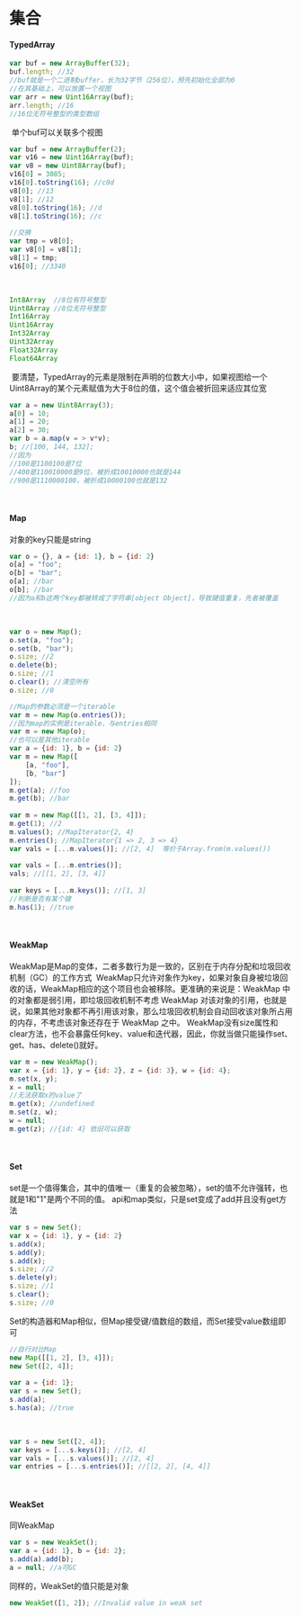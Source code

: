 # 集合

#### TypedArray
```js
var buf = new ArrayBuffer(32);
buf.length; //32
//buf就是一个二进制buffer，长为32字节（256位），预先初始化全部为0
//在其基础上，可以放置一个视图
var arr = new Uint16Array(buf);
arr.length; //16
//16位无符号整型的类型数组
```
﻿
单个buf可以关联多个视图
```js
var buf = new ArrayBuffer(2);
var v16 = new Uint16Array(buf);
var v8 = new Uint8Array(buf);
v16[0] = 3085;
v16[0].toString(16); //c0d
v8[0]; //13
v8[1]; //12
v8[0].toString(16); //d
v8[1].toString(16); //c
﻿
//交换
var tmp = v8[0];
var v8[0] = v8[1];
v8[1] = tmp;
v16[0]; //3340
```
﻿
```js
Int8Array  //8位有符号整型
Uint8Array //8位无符号整型
Int16Array
Uint16Array
Int32Array
Uint32Array
Float32Array
Float64Array
```
﻿
要清楚，TypedArray的元素是限制在声明的位数大小中，如果视图给一个Uint8Array的某个元素赋值为大于8位的值，这个值会被折回来适应其位宽
```js
var a = new Uint8Array(3);
a[0] = 10;
a[1] = 20;
a[2] = 30;
var b = a.map(v = > v*v);
b; //[100, 144, 132];
//因为
//100是1100100是7位
//400是110010000是9位，被折成10010000也就是144
//900是1110000100，被折成10000100也就是132
```
﻿
#### Map
对象的key只能是string
```js
var o = {}, a = {id: 1}, b = {id: 2}
o[a] = "foo";
o[b] = "bar";
o[a]; //bar
o[b]; //bar
//因为a和b这两个key都被转成了字符串[object Object]，导致键值重复，先者被覆盖
```
﻿
```js
var o = new Map();
o.set(a, "foo");
o.set(b, "bar");
o.size; //2
o.delete(b);
o.size; //1
o.clear(); //清空所有
o.size; //0
```
```js
//Map的参数必须是一个iterable
var m = new Map(o.entries());
//因为map的实例是iterable，与entries相同
var m = new Map(o);
//也可以是其他iterable
var a = {id: 1}, b = {id: 2}
var m = new Map([
    [a, "foo"],
    [b, "bar"]
]);
m.get(a); //foo
m.get(b); //bar
﻿
var m = new Map([[1, 2], [3, 4]]);
m.get(1); //2
m.values(); //MapIterator{2, 4}
m.entries(); //MapIterator{1 => 2, 3 => 4}
var vals = [...m.values()]; //[2, 4]  等价于Array.from(m.values())
﻿
var vals = [...m.entries()];
vals; //[[1, 2], [3, 4]]
﻿
var keys = [...m.keys()]; //[1, 3]
//判断是否有某个键
m.has(1); //true
```
﻿
#### WeakMap
WeakMap是Map的变体，二者多数行为是一致的，区别在于内存分配和垃圾回收机制（GC）的工作方式
﻿
WeakMap只允许对象作为key，如果对象自身被垃圾回收的话，WeakMap相应的这个项目也会被移除。更准确的来说是：WeakMap 中的对象都是弱引用，即垃圾回收机制不考虑 WeakMap 对该对象的引用，也就是说，如果其他对象都不再引用该对象，那么垃圾回收机制会自动回收该对象所占用的内存，不考虑该对象还存在于 WeakMap 之中。
WeakMap没有size属性和clear方法，也不会暴露任何key、value和迭代器，因此，你就当做只能操作set、get、has、delete()就好。
﻿
```js
var m = new WeakMap();
var x = {id: 1}, y = {id: 2}, z = {id: 3}, w = {id: 4};
m.set(x, y);
x = null;
//无法获取x的value了
m.get(x); //undefined
m.set(z, w);
w = null;
m.get(z); //{id: 4} 依旧可以获取
```
﻿
#### Set
set是一个值得集合，其中的值唯一（重复的会被忽略），set的值不允许强转，也就是1和"1"是两个不同的值。
api和map类似，只是set变成了add并且没有get方法
```js
var s = new Set();
var x = {id: 1}, y = {id: 2}
s.add(x);
s.add(y);
s.add(x);
s.size; //2
s.delete(y);
s.size; //1
s.clear();
s.size; //0
```
Set的构造器和Map相似，但Map接受键/值数组的数组，而Set接受value数组即可
```js
//自行对比Map
new Map([[1, 2], [3, 4]]);
new Set([2, 4]);
﻿
var a = {id: 1};
var s = new Set();
s.add(a);
s.has(a); //true
```
﻿
```js
var s = new Set([2, 4]);
var keys = [...s.keys()]; //[2, 4]
var vals = [...s.values()]; //[2, 4]
var entries = [...s.entries()]; //[[2, 2], [4, 4]]
```
﻿
#### WeakSet
同WeakMap
```js
var s = new WeakSet();
var a = {id: 1}, b = {id: 2};
s.add(a).add(b);
a = null; //a可GC
```
同样的，WeakSet的值只能是对象
```js
new WeakSet([1, 2]); //Invalid value in weak set
```